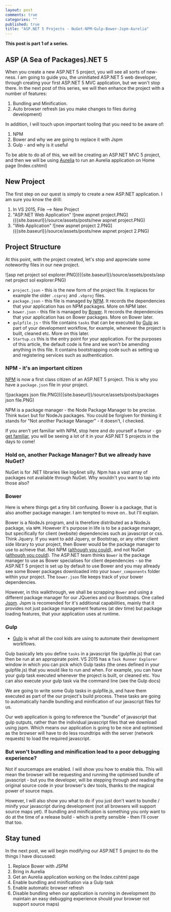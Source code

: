 ```yaml
---
layout: post
comments: true
categories: ""
published: true
title: "ASP.NET 5 Projects - NuGet-NPM-Gulp-Bower-Jspm-Aurelia"
---
```



**This post is part 1 of a series.**
## ASP (A Sea of Packages).NET 5

When you create a new ASP.NET 5 project, you will see all sorts of new-ness. I am going to guide you, the uninitiated ASP.NET 5 web developer, through creating your first ASP.NET 5 MVC application, but we won't stop there. In the next post of this series, we will then enhance the project with a number of features:

1. Bundling and Minification.
2. Auto browser refresh (as you make changes to files during development)

In addition, I will touch upon important tooling that you need to be aware of:

1. NPM
2. Bower and why we are going to replace it with Jspm
3. Gulp - and why is it useful

To be able to do all of this, we will be creating an ASP.NET MVC 5 project, and then we will be using [Aurelia](http://aurelia.io/) to run an Aurelia application on Home page (Index.cshtml) 

## New Project
The first step on our quest is simply to create a new ASP.NET application. I am sure you know the drill:

1. In VS 2015, File --> New Project
2. "ASP.NET Web Application"
![new aspnet project.PNG]({{site.baseurl}}/source/assets/posts/new aspnet project.PNG)
3. "Web Application"
![new aspnet project 2.PNG]({{site.baseurl}}/source/assets/posts/new aspnet project 2.PNG)

## Project Structure
At this point, with the project created, let's stop and appreciate some noteworthy files in our new project.

![asp net project sol explorer.PNG]({{site.baseurl}}/source/assets/posts/asp net project sol explorer.PNG)

- `project.json` - this is the new form of the project file. It replaces for example the older `.csproj` and `.vbproj` files.
- `package.json` - this file is managed by [NPM](https://docs.npmjs.com/). It records the dependencies that your application has on NPM packages. More on NPM later.
- `bower.json` - this file is managed by [Bower](http://bower.io/). It records the dependencies that your application has on Bower packages. More on Bower later. 
- `gulpfile.js` - this file contains `tasks` that can be executed by [Gulp](http://gulpjs.com/) as part of your development workflow, for example, whenever the project is built, cleaned etc. More on this later.
- `Startup.cs` this is the entry point for your application. For the purposes of this article, the default code is fine and we won't be amending anything in this file. It contains bootstrapping code such as setting up and registering services such as authentication.

### NPM - it's an important citizen
[NPM](https://docs.npmjs.com/) is now a first class citizen of an ASP.NET 5 project. This is why you have a `package.json` file in your project.

![packages json file.PNG]({{site.baseurl}}/source/assets/posts/packages json file.PNG)

NPM is a package manager - the Node Package Manager to be precise. Think `NuGet` but for NodeJs packages. You could be forgiven for thinking it stands for "Not another Package Manager" - it doesn't, I checked.

If you aren't yet familiar with NPM, stop here and do yourself a favour - go [get familiar](https://docs.npmjs.com/), you will be seeing a lot of it in your ASP.NET 5 projects in the days to come!

### Hold on, another Package Manager? But we allready have NuGet?
NuGet is for .NET libraries like log4net silly. Npm has a vast array of packages not available through NuGet. Why wouldn't you want to tap into those also? 

### Bower
Here is where things get a tiny bit confusing. Bower is a package, that is also another package manager. I am tempted to move on.. but I'll explain.

Bower is a NodeJs program, and is therefore distributed as a NodeJs package, via `NPM`. However it's purpose in life is to be a package manager, but specifically for client (website) dependencies such as javascript or css. Think Jquery. If you want to add Jquery, or Bootstrap, or any other client side library to your project, then Bower would be the package manager to use to achieve that. Not NPM ([although you could](https://www.npmjs.com/package/jquery)), and not NuGet ([although you could](https://www.nuget.org/packages/jQuery/)). The ASP.NET team thinks `Bower` is the package manager to use as Bower specialises for client dependencies - so the ASP.NET 5 project is set up by default to use Bower and you may allready see some Bower packages downloaded into your `bower_components` folder within your project. The `bower.json` file keeps track of your bower dependencies.

However, in this walkthrough, we shall be scrapping `Bower` and using a different package manager for our JQueries and our Bootstraps. One called [Jspm](http://jspm.io/). Jspm is recomended for it's additional capabilities, mainly that it provides not just package management features (at dev time) but package loading features, that your application uses at runtime. 

### Gulp
- [Gulp](http://gulpjs.com/) is what all the cool kids are using to automate their development workflows.

Gulp basically lets you define `tasks` in a javascript file (gulpfile.js) that can then be run at an appropirate point. VS 2015 has a `Task Runner Explorer` window in which you can pick which Gulp tasks (the ones defined in your gulpfile.js) that you would like to run and when. For example, you can have your gulp task executed whenever the project is built, or cleaned etc. You can also execute your gulp task via the command line (see the Gulp docs)

We are going to write some Gulp tasks in gulpfile.js, and have them executed as part of the our project's build process. These tasks are going to automatically handle bundling and minification of our javascript files for us. 

Our web application is going to reference the "bundle" of javascript that gulp outputs, rather than the individual javascript files that we download using jspm. Which means our application is going to be nice and optimised as the browser will have to do less roundtrips with the server (network requests) to load the required javascript.

### But won't bundling and minification lead to a poor debugging experience?

Not if sourcemaps are enabled. I will show you how to enable this. This will mean the browser will be requesting and running the optimised bundle of javascript - but you the developer, will be stepping through and reading the original source code in your browser's dev tools, thanks to the magical power of source maps.

However, I will also show you what to do if you just don't want to bundle / minify your javascript during development (not all browsers will support source maps yet). If bundling and minification is something you only want to do at the time of a release build - which is pretty sensible - then I'll cover that too.

## Stay tuned
In the next post, we will begin modifying our ASP.NET 5 project to do the things I have discussed:

1. Replace Bower with JSPM
2. Bring in Aurelia
3. Get an Aurelia application working on the Index.cshtml page
4. Enable bundling and minification via a Gulp task
5. Enable automatic browser refresh
6. Disable bundling when our application is running in development (to maintain an easy debugging experience should your browser not support source maps)